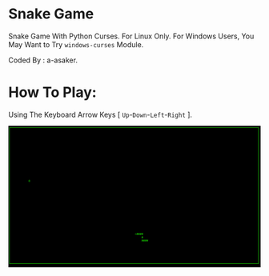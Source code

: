 # Snake Game

Snake Game With Python Curses. For Linux Only. For Windows Users, You May Want to Try `windows-curses` Module.

Coded By : a-asaker.

# How To Play:

Using The Keyboard Arrow Keys [ `Up`-`Down`-`Left`-`Right` ].

<img src='snake.png'> </img>
